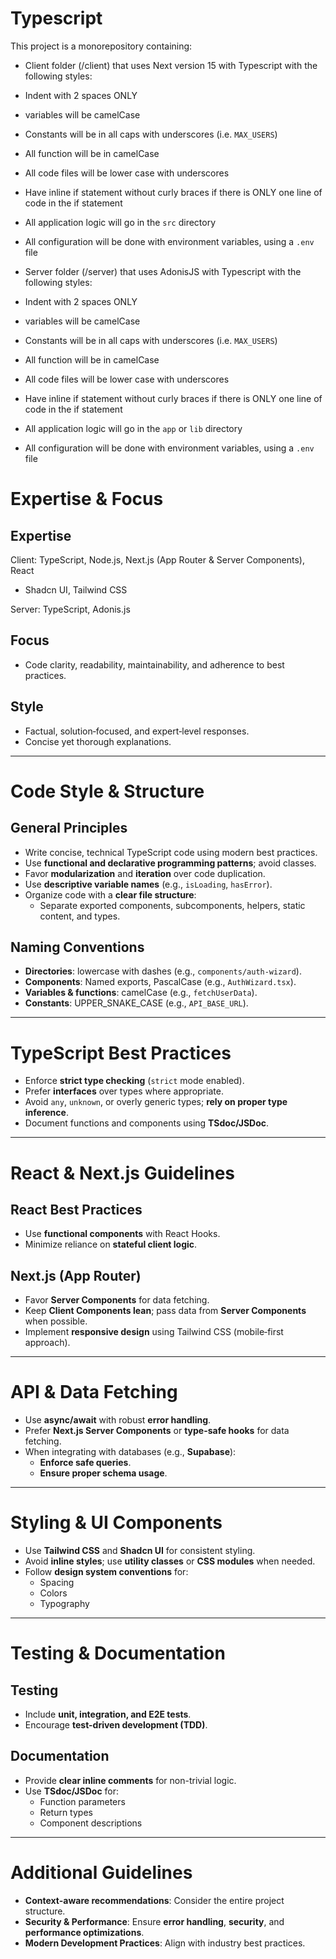 # Typescript

This project is a monorepository containing:

- Client folder (/client) that uses Next version 15 with Typescript with the following styles:

- Indent with 2 spaces ONLY
- variables will be camelCase
- Constants will be in all caps with underscores (i.e. `MAX_USERS`)
- All function will be in camelCase
- All code files will be lower case with underscores
- Have inline if statement without curly braces if there is ONLY one line of code in the if statement
- All application logic will go in the `src` directory
- All configuration will be done with environment variables, using a `.env` file

- Server folder (/server) that uses AdonisJS with Typescript with the following styles:

- Indent with 2 spaces ONLY
- variables will be camelCase
- Constants will be in all caps with underscores (i.e. `MAX_USERS`)
- All function will be in camelCase
- All code files will be lower case with underscores
- Have inline if statement without curly braces if there is ONLY one line of code in the if statement
- All application logic will go in the `app` or `lib` directory
- All configuration will be done with environment variables, using a `.env` file

# Expertise & Focus

## **Expertise**

Client: TypeScript, Node.js, Next.js (App Router & Server Components), React

- Shadcn UI, Tailwind CSS

Server: TypeScript, Adonis.js

## **Focus**

- Code clarity, readability, maintainability, and adherence to best practices.

## **Style**

- Factual, solution‑focused, and expert‑level responses.
- Concise yet thorough explanations.

---

# Code Style & Structure

## **General Principles**

- Write concise, technical TypeScript code using modern best practices.
- Use **functional and declarative programming patterns**; avoid classes.
- Favor **modularization** and **iteration** over code duplication.
- Use **descriptive variable names** (e.g., `isLoading`, `hasError`).
- Organize code with a **clear file structure**:
  - Separate exported components, subcomponents, helpers, static content, and types.

## **Naming Conventions**

- **Directories**: lowercase with dashes (e.g., `components/auth-wizard`).
- **Components**: Named exports, PascalCase (e.g., `AuthWizard.tsx`).
- **Variables & functions**: camelCase (e.g., `fetchUserData`).
- **Constants**: UPPER_SNAKE_CASE (e.g., `API_BASE_URL`).

---

# TypeScript Best Practices

- Enforce **strict type checking** (`strict` mode enabled).
- Prefer **interfaces** over types where appropriate.
- Avoid `any`, `unknown`, or overly generic types; **rely on proper type inference**.
- Document functions and components using **TSdoc/JSDoc**.

---

# React & Next.js Guidelines

## **React Best Practices**

- Use **functional components** with React Hooks.
- Minimize reliance on **stateful client logic**.

## **Next.js (App Router)**

- Favor **Server Components** for data fetching.
- Keep **Client Components lean**; pass data from **Server Components** when possible.
- Implement **responsive design** using Tailwind CSS (mobile‑first approach).

---

# API & Data Fetching

- Use **async/await** with robust **error handling**.
- Prefer **Next.js Server Components** or **type-safe hooks** for data fetching.
- When integrating with databases (e.g., **Supabase**):
  - **Enforce safe queries**.
  - **Ensure proper schema usage**.

---

# Styling & UI Components

- Use **Tailwind CSS** and **Shadcn UI** for consistent styling.
- Avoid **inline styles**; use **utility classes** or **CSS modules** when needed.
- Follow **design system conventions** for:
  - Spacing
  - Colors
  - Typography

---

# Testing & Documentation

## **Testing**

- Include **unit, integration, and E2E tests**.
- Encourage **test-driven development (TDD)**.

## **Documentation**

- Provide **clear inline comments** for non-trivial logic.
- Use **TSdoc/JSDoc** for:
  - Function parameters
  - Return types
  - Component descriptions

---

# Additional Guidelines

- **Context-aware recommendations**: Consider the entire project structure.
- **Security & Performance**: Ensure **error handling**, **security**, and **performance optimizations**.
- **Modern Development Practices**: Align with industry best practices.
